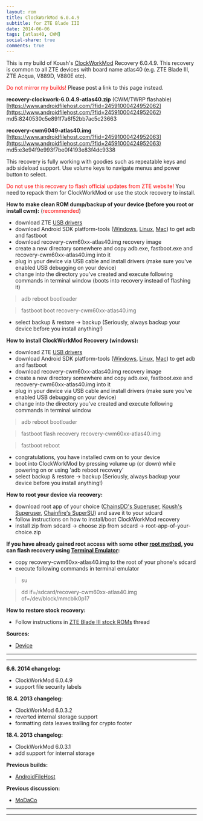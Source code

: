 ```yaml
---
layout: rom
title: ClockWorkMod 6.0.4.9
subtitle: for ZTE Blade III
date: 2014-06-06
tags: [atlas40, CWM]
social-share: true
comments: true
---
```


This is my build of Koush's [ClockWorkMod](https://www.clockworkmod.com/) Recovery 6.0.4.9. This recovery is common to all ZTE devices with board name atlas40 (e.g. ZTE Blade III, ZTE Acqua, V889D, V880E etc).

<span style="color:#FF0000;">Do not mirror my builds!</span> Please post a link to this page instead.

**recovery-clockwork-6.0.4.9-atlas40.zip** (CWM/TWRP flashable)  
[https://www.androidfilehost.com/?fid=24591000424952062](https://www.androidfilehost.com/?fid=24591000424952062)  
md5:8240530c5e891f7a6f52bb7ac5c23663

**recovery-cwm6049-atlas40.img**  
[https://www.androidfilehost.com/?fid=24591000424952063](https://www.androidfilehost.com/?fid=24591000424952063)  
md5:e3e94f9e993f7be0f4193e83f4dc9338

This recovery is fully working with goodies such as repeatable keys and adb sideload support. Use volume keys to navigate menus and power button to select.

<span style="color:#ff0000;">Do not use this recovery to flash official updates from ZTE website!</span> You need to repack them for ClockWorkMod or use the stock recovery to install.

**How to make clean ROM dump/backup of your device (before you root or install cwm):** (<span style="color:#ff0000;">recommended</span>)

- download ZTE [USB drivers](http://download.ztedevice.com/device/global/support/product/560/1132/soft/P020121013422016358160.7z)
- download Android SDK platform-tools ([Windows](https://dl.google.com/android/repository/platform-tools-latest-windows.zip), [Linux](https://dl.google.com/android/repository/platform-tools-latest-linux.zip), [Mac](https://dl.google.com/android/repository/platform-tools-latest-darwin.zip)) to get adb and fastboot
- download recovery-cwm60xx-atlas40.img recovery image
- create a new directory somewhere and copy adb.exe, fastboot.exe and recovery-cwm60xx-atlas40.img into it
- plug in your device via USB cable and install drivers (make sure you've enabled USB debugging on your device)
- change into the directory you've created and execute following commands in terminal window (boots into recovery instead of flashing it)

> adb reboot bootloader

> fastboot boot recovery-cwm60xx-atlas40.img

- select backup & restore -> backup (Seriously, always backup your device before you install anything!)  

**How to install ClockWorkMod Recovery (windows):**

- download ZTE [USB drivers](http://download.ztedevice.com/device/global/support/product/560/1132/soft/P020121013422016358160.7z)
- download Android SDK platform-tools ([Windows](https://dl.google.com/android/repository/platform-tools-latest-windows.zip), [Linux](https://dl.google.com/android/repository/platform-tools-latest-linux.zip), [Mac](https://dl.google.com/android/repository/platform-tools-latest-darwin.zip)) to get adb and fastboot
- download recovery-cwm60xx-atlas40.img recovery image
- create a new directory somewhere and copy adb.exe, fastboot.exe and recovery-cwm60xx-atlas40.img into it
- plug in your device via USB cable and install drivers (make sure you've enabled USB debugging on your device)
- change into the directory you've created and execute following commands in terminal window

> adb reboot bootloader

> fastboot flash recovery recovery-cwm60xx-atlas40.img

> fastboot reboot

- congratulations, you have installed cwm on to your device
- boot into ClockWorkMod by pressing volume up (or down) while powering on or using 'adb reboot recovery'
- select backup & restore -> backup (Seriously, always backup your device before you install anything!)

**How to root your device via recovery:**

- download root app of your choice ([ChainsDD's Superuser](http://androidsu.com/superuser/), [Koush's Superuser](http://koush.com/post/superuser), [Chainfire's SuperSU](http://download.chainfire.eu/supersu)) and save it to your sdcard
- follow instructions on how to install/boot ClockWorkMod recovery
- install zip from sdcard -> choose zip from sdcard -> root-app-of-your-choice.zip

**If you have already gained root access with some other [root method](http://forum.xda-developers.com/showthread.php?t=1886460), you can flash recovery using [Terminal Emulator](https://play.google.com/store/apps/details?id=jackpal.androidterm&hl=en):**

- copy recovery-cwm60xx-atlas40.img to the root of your phone's sdcard
- execute following commands in terminal emulator

> su

> dd if=/sdcard/recovery-cwm60xx-atlas40.img of=/dev/block/mmcblk0p17

**How to restore stock recovery:**

- Follow instructions in [ZTE Blade III stock ROMs](http://www.modaco.com/topic/361786-zte-blade-iii-stock-roms/) thread

**Sources:**

- [Device](https://github.com/KonstaT/android_device_zte_atlas40)

----
----

**6.6. 2014 changelog:**

- ClockWorkMod 6.0.4.9
- support file security labels

**18.4. 2013 changelog:**

- ClockWorkMod 6.0.3.2
- reverted internal storage support
- formatting data leaves trailing for crypto footer

**18.4. 2013 changelog:**

- ClockWorkMod 6.0.3.1
- add support for internal storage

**Previous builds:**

- [AndroidFileHost](https://www.androidfilehost.com/?w=files&flid=89919)

**Previous discussion:**

- [MoDaCo](http://www.modaco.com/topic/360389-clockworkmod-6049/)

----
----
